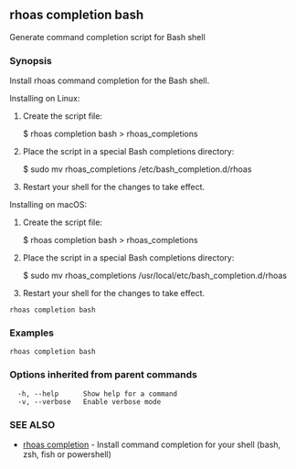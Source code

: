 ## rhoas completion bash

Generate command completion script for Bash shell

### Synopsis

Install rhoas command completion for the Bash shell.

Installing on Linux:

  1. Create the script file:

     $ rhoas completion bash > rhoas_completions

  2. Place the script in a special Bash completions directory:

     $ sudo mv rhoas_completions /etc/bash_completion.d/rhoas

  3. Restart your shell for the changes to take effect.

Installing on macOS:

  1. Create the script file:

     $ rhoas completion bash > rhoas_completions

  2. Place the script in a special Bash completions directory:

     $ sudo mv rhoas_completions /usr/local/etc/bash_completion.d/rhoas

  3. Restart your shell for the changes to take effect.


```
rhoas completion bash
```

### Examples

```
rhoas completion bash

```

### Options inherited from parent commands

```
  -h, --help      Show help for a command
  -v, --verbose   Enable verbose mode
```

### SEE ALSO

* [rhoas completion](rhoas_completion.md)	 - Install command completion for your shell (bash, zsh, fish or powershell)

